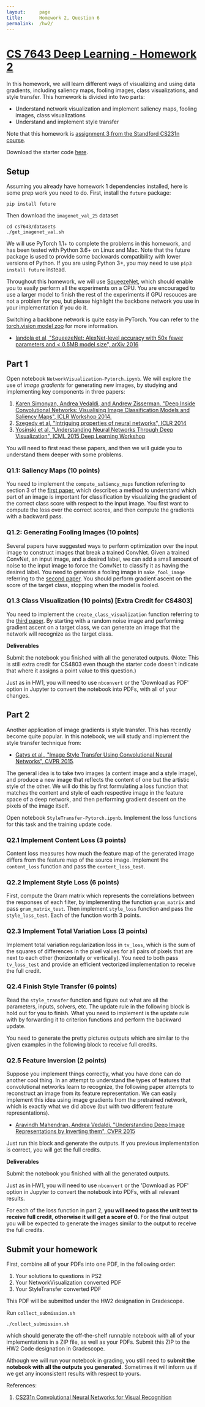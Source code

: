 ```yaml
---
layout:     page
title:      Homework 2, Question 6
permalink:  /hw2/
---
```


# [CS 7643 Deep Learning - Homework 2][1]

In this homework, we will learn different ways of visualizing and using data gradients, including saliency maps, fooling images, class visualizations, and style transfer. This homework is divided into two parts:

- Understand network visualization and implement saliency maps, fooling images, class visualizations
- Understand and implement style transfer

Note that this homework is [assignment 3 from the Standford CS231n course][2].

Download the starter code [here]({{site.baseurl}}/assets/f19cs7643_hw2_starter.zip).

## Setup

Assuming you already have homework 1 dependencies installed, here is some prep work you need to do. First, install the `future` package:

```
pip install future
```

Then download the `imagenet_val_25` dataset

```
cd cs7643/datasets
./get_imagenet_val.sh
```

We will use PyTorch 1.1+  to complete the problems in this homework, and has been tested with Python 3.6+ on Linux and Mac. Note that the future package is used to provide some backwards compatibility with lower versions of Python. If you are using Python 3+, you may need to use `pip3 install future` instead.

Throughout this homework, we will use [SqueezeNet][7], which should enable you to easily perform all the experiments on a CPU. You are encouraged to use a larger model to finish the rest of the experiments if GPU resouces are not a problem for you, but please highlight the backbone network you use in your implementation if you do it.

Switching a backbone network is quite easy in PyTorch. You can refer to the [torch.vision model zoo][6] for more information.

* [Iandola et al, "SqueezeNet: AlexNet-level accuracy with 50x fewer parameters and < 0.5MB model size", arXiv 2016][7]

## Part 1

Open notebook `NetworkVisualization-Pytorch.ipynb`. We will explore the use of *image gradients* for generating new images, by studying and implementing key components in three papers:

1. [Karen Simonyan, Andrea Vedaldi, and Andrew Zisserman. "Deep Inside Convolutional Networks: Visualising Image Classification Models and Saliency Maps", ICLR Workshop 2014.][3]
2. [Szegedy et al, "Intriguing properties of neural networks", ICLR 2014][4]
3. [Yosinski et al, "Understanding Neural Networks Through Deep Visualization", ICML 2015 Deep Learning Workshop][5]

You will need to first read these papers, and then we will guide you to understand them deeper with some problems.

### Q1.1: Saliency Maps (10 points)

You need to implement the `compute_saliency_maps` function referring to section 3 of the [first paper][3], which describes a method to understand which part of an image is important for classification by visualizing the gradient of the correct class score with respect to the input image. You first want to compute the loss over the correct scores, and then compute the gradients with a backward pass.

### Q1.2: Generating Fooling Images (10 points)

Several papers have suggested ways to perform optimization over the input image to construct images that break a trained ConvNet. Given a trained ConvNet, an input image, and a desired label, we can add a small amount of noise to the input image to force the ConvNet to classify it as having the desired label. You need to generate a fooling image in `make_fool_image` referring to the [second paper][4]. You should perform gradient ascent on the score of the target class, stopping when the model is fooled.

### Q1.3 Class Visualization (10 points) [Extra Credit for CS4803]

You need to implement the `create_class_visualization` function referring to the [third paper][5]. By starting with a random noise image and performing gradient ascent on a target class, we can generate an image that the network will recognize as the target class.

**Deliverables**

Submit the notebook you finished with all the generated outputs. (Note: This is still extra credit for CS4803 even though the starter code doesn't indicate that where it assigns a point value to this question.)

Just as in HW1, you will need to use `nbconvert` or the 'Download as PDF' option in Jupyter to convert the notebook into PDFs, with all of your changes.

## Part 2

Another application of image gradients is style transfer. This has recently become quite popular. In this notebook, we will study and implement the style transfer technique from:

* [Gatys et al., "Image Style Transfer Using Convolutional Neural Networks", CVPR 2015][8].

The general idea is to take two images (a content image and a style image), and produce a new image that reflects the content of one but the artistic style of the other. We will do this by first formulating a loss function that matches the content and style of each respective image in the feature space of a deep network, and then performing gradient descent on the pixels of the image itself.

Open notebook `StyleTransfer-Pytorch.ipynb`. Implement the loss functions for this task and the training update code.

### Q2.1 Implement Content Loss (3 points)

Content loss measures how much the feature map of the generated image differs from the feature map of the source image. Implement the `content_loss` function and pass the `content_loss_test`.

### Q2.2 Implement Style Loss (6 points)

First, compute the Gram matrix which represents the correlations between the responses of each filter, by implementing the function `gram_matrix` and pass `gram_matrix_test`. Then implement `style_loss` function and pass the `style_loss_test`. Each of the function worth 3 points.

### Q2.3 Implement Total Variation Loss (3 points)

Implement total variation regularization loss in `tv_loss`, which is the sum of the squares of differences in the pixel values for all pairs of pixels that are next to each other (horizontally or vertically). You need to both pass `tv_loss_test` and provide an efficient vectorized implementation to receive the full credit.

### Q2.4 Finish Style Transfer (6 points)

Read the `style_transfer` function and figure out what are all the parameters, inputs, solvers, etc. The update rule in the following block is hold out for you to finish. What you need to implement is the update rule with by forwarding it to criterion functions and perform the backward update.  

You need to generate the pretty pictures outputs which are similar to the given examples in the following block to receive full credits.

### Q2.5 Feature Inversion (2 points)

Suppose you implement things correctly, what you have done can do another cool thing. In an attempt to understand the types of features that convolutional networks learn to recognize, the following paper attempts to reconstruct an image from its feature representation. We can easily implement this idea using image gradients from the pretrained network, which is exactly what we did above (but with two different feature representations).

* [Aravindh Mahendran, Andrea Vedaldi, "Understanding Deep Image Representations by Inverting them", CVPR 2015][9]

Just run this block and generate the outputs. If you previous implementation is correct, you will get the full credits.

**Deliverables**

Submit the notebook you finished with all the generated outputs.

Just as in HW1, you will need to use `nbconvert` or the 'Download as PDF' option in Jupyter to convert the notebook into PDFs, with all relevant results.

For each of the loss function in part 2, **you will need to pass the unit test to receive full credit, otherwise it will get a score of 0.** For the final output you will be expected to generate the images similar to the output to receive the full credits.  


## Submit your homework
First, combine all of your PDFs into one PDF, in the following order:

1. Your solutions to questions in PS2
2. Your NetworkVisualization converted PDF
3. Your StyleTransfer converted PDF

This PDF will be submitted under the HW2 designation in Gradescope.

Run `collect_submission.sh`

```
./collect_submission.sh
```

which should generate the off-the-shelf runnable notebook with all of your implementations in a ZIP file, as well as your PDFs.
Submit this ZIP to the HW2 Code designation in Gradescope.

Although we will run your notebook in grading, you still need to **submit the notebook with all the outputs you generated**. Sometimes it will inform us if we get any inconsistent results with respect to yours.

References:

1. [CS231n Convolutional Neural Networks for Visual Recognition][2]

[1]: https://www.cc.gatech.edu/classes/AY2018/cs7643_fall/
[2]: http://cs231n.github.io/assignments2017/assignment3/
[3]: https://arxiv.org/abs/1312.6034
[4]: https://arxiv.org/abs/1312.6199
[5]: http://yosinski.com/deepvis
[6]: https://github.com/pytorch/vision#models
[7]: https://arxiv.org/abs/1602.07360
[8]: http://www.cv-foundation.org/openaccess/content_cvpr_2016/papers/Gatys_Image_Style_Transfer_CVPR_2016_paper.pdf
[9]: https://arxiv.org/abs/1412.0035
